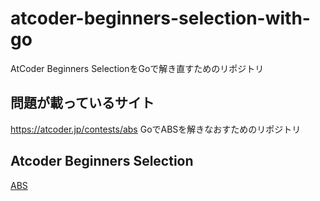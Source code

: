 # atcoder-beginners-selection-with-go
AtCoder Beginners SelectionをGoで解き直すためのリポジトリ

## 問題が載っているサイト
https://atcoder.jp/contests/abs
GoでABSを解きなおすためのリポジトリ

## Atcoder Beginners Selection
[ABS](https://atcoder.jp/contests/abs)
